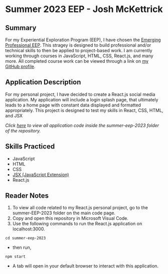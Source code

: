 # Summer 2023 EEP - Josh McKettrick
## Summary
For my Experiential Exploration Program (EEP), I have chosen the [Emerging Professional EEP](https://www.uc.edu/campus-life/careereducation/get-experience/co-op/full-time/options.html). This stragey is designed to build professional and/or technical skills to then be applied to project-based work. I am currently working through courses in JavaScript, HTML, CSS, React.js, and many more. All completed course work can be viewed through a link on [my GitHub profile](https://github.com/mckettja).

## Application Description
For my personal project, I have decided to create a React.js social media application. My application will include a login splash page, that ultimately leads to a home page with constant data displayed and formatted appropriately. This project is designed to test my skills in React, CSS, HTML, and JSX

*Click [here](https://github.com/mckettja/Summer2023EEP/tree/main/summer-eep-2023) to view all application code inside the summer-eep-2023 folder of the repository.*

## Skills Practiced
- JavaScript
- HTML
- CSS
- [JSX (JavaScript Extension)](https://legacy.reactjs.org/docs/introducing-jsx.html)
- React.js

## Reader Notes
1. To view all code related to my React.js personal project, go to the summer-EEP-2023 folder on the main code page.
2. Copy and open this repository in Microsoft Visual Code.
3. Use the following commands to run the React.js application on localhost:3000.
```console
cd summer-eep-2023
```
  - then run,
```console
npm start
```
  - A tab will open in your default browser to interact with this application.
